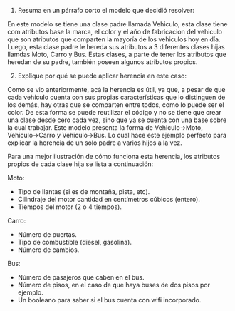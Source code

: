 1. Resuma en un párrafo corto el modelo que decidió resolver:

 En este modelo se tiene una clase padre llamada Vehiculo, esta clase tiene com atributos base la marca, el color y el año de fabricacion del vehiculo que son atributos que comparten la mayoría de los vehiculos hoy en día. Luego, esta clase padre le hereda sus atributos a 3 diferentes clases hijas llamdas Moto, Carro y Bus. Estas clases, a parte de tener los atributos que heredan de su padre, también poseen algunos atributos propios.


2. Explique por qué se puede aplicar herencia en este caso: 

Como se vio anteriormente, acá la herencia es útil, ya que, a pesar de que cada vehículo cuenta con sus propias características que lo distinguen de los demás, hay otras que se comparten entre todos, como lo puede ser el color. De esta forma se puede reutilizar el código y no se tiene que crear una clase desde cero cada vez, sino que ya se cuenta con una base sobre la cual trabajar.
Este modelo presenta la forma de Vehiculo->Moto, Vehiculo->Carro y Vehiculo->Bus. Lo cual hace este ejemplo perfecto para explicar la herencia de un solo padre a varios hijos a la vez.

Para una mejor ilustración de cómo funciona esta herencia, los atributos propios de cada clase hija se lista a continuación:

Moto: 
- Tipo de llantas (si es de montaña, pista, etc).
- Cilindraje del motor cantidad en centímetros cúbicos (entero).
- Tiempos del motor (2 o 4 tiempos).

Carro:
- Número de puertas.
- Tipo de combustible (diesel, gasolina).
- Número de cambios.

Bus:
- Número de pasajeros que caben en el bus.
- Número de pisos, en el caso de que haya buses de dos pisos por ejemplo.
- Un booleano para saber si el bus cuenta con wifi incorporado.



